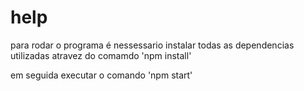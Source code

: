 # help

 para rodar o programa é nessessario instalar todas as dependencias utilizadas atravez do comamdo 'npm install'

 em seguida executar o comando 'npm start'

